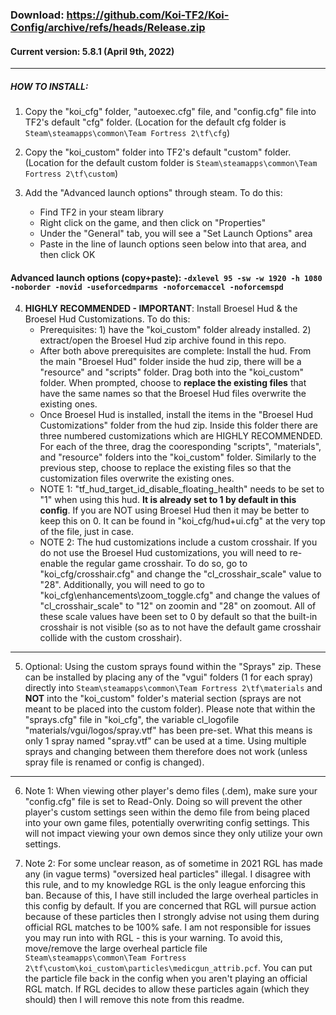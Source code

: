 ### Download: https://github.com/Koi-TF2/Koi-Config/archive/refs/heads/Release.zip

#### Current version: 5.8.1 (April 9th, 2022)

_____________

##### HOW TO INSTALL:
1. Copy the "koi_cfg" folder, "autoexec.cfg" file, and "config.cfg" file into TF2's default "cfg" folder. (Location for the default cfg folder is `Steam\steamapps\common\Team Fortress 2\tf\cfg`)

2. Copy the "koi_custom" folder into TF2's default "custom" folder. (Location for the default custom folder is `Steam\steamapps\common\Team Fortress 2\tf\custom`)

3. Add the "Advanced launch options" through steam. To do this: 
   - Find TF2 in your steam library
   - Right click on the game, and then click on "Properties"
   - Under the "General" tab, you will see a "Set Launch Options" area
   - Paste in the line of launch options seen below into that area, and then click OK
  
  #### Advanced launch options (copy+paste): `-dxlevel 95 -sw -w 1920 -h 1080 -noborder -novid -useforcedmparms -noforcemaccel -noforcemspd`
  

4. **HIGHLY RECOMMENDED - IMPORTANT**: Install Broesel Hud & the Broesel Hud Customizations. To do this:
   - Prerequisites: 1) have the "koi_custom" folder already installed. 2) extract/open the Broesel Hud zip archive found in this repo.
   - After both above prerequisites are complete: Install the hud. From the main "Broesel Hud" folder inside the hud zip, there will be a "resource" and "scripts" folder. Drag both into the "koi_custom" folder. When prompted, choose to **replace the existing files** that have the same names so that the Broesel Hud files overwrite the existing ones.
   - Once Broesel Hud is installed, install the items in the "Broesel Hud Customizations" folder from the hud zip. Inside this folder there are three numbered customizations which are HIGHLY RECOMMENDED. For each of the three, drag the cooresponding "scripts", "materials", and "resource" folders into the "koi_custom" folder. Similarly to the previous step, choose to replace the existing files so that the customization files overwrite the existing ones.
   - NOTE 1: "tf_hud_target_id_disable_floating_health" needs to be set to "1" when using this hud. **It is already set to 1 by default in this config**. If you are NOT using Broesel Hud then it may be better to keep this on 0. It can be found in "koi_cfg/hud+ui.cfg" at the very top of the file, just in case.
   - NOTE 2: The hud customizations include a custom crosshair. If you do not use the Broesel Hud customizations, you will need to re-enable the regular game crosshair. To do so, go to "koi_cfg/crosshair.cfg" and change the "cl_crosshair_scale" value to "28". Additionally, you will need to go to "koi_cfg\enhancements\zoom_toggle.cfg" and change the values of "cl_crosshair_scale" to "12" on zoomin and "28" on zoomout. All of these scale values have been set to 0 by default so that the built-in crosshair is not visible (so as to not have the default game crosshair collide with the custom crosshair).

_____________

5. Optional: Using the custom sprays found within the "Sprays" zip. These can be installed by placing any of the "vgui" folders (1 for each spray) directly into `Steam\steamapps\common\Team Fortress 2\tf\materials` and **NOT** into the "koi_custom" folder's material section (sprays are not meant to be placed into the custom folder). Please note that within the "sprays.cfg" file in "koi_cfg", the variable cl_logofile "materials/vgui/logos/spray.vtf" has been pre-set. What this means is only 1 spray named "spray.vtf" can be used at a time. Using multiple sprays and changing between them therefore does not work (unless spray file is renamed or config is changed).

_____________

6. Note 1: When viewing other player's demo files (.dem), make sure your "config.cfg" file is set to Read-Only. Doing so will prevent the other player's custom settings seen within the demo file from being placed into your own game files, potentially overwriting config settings. This will not impact viewing your own demos since they only utilize your own settings.

7. Note 2: For some unclear reason, as of sometime in 2021 RGL has made any (in vague terms) "oversized heal particles" illegal. I disagree with this rule, and to my knowledge RGL is the only league enforcing this ban. Because of this, I have still included the large overheal particles in this config by default. If you are concerned that RGL will pursue action because of these particles then I strongly advise not using them during official RGL matches to be 100% safe. I am not responsible for issues you may run into with RGL - this is your warning. To avoid this, move/remove the large overheal particle file `Steam\steamapps\common\Team Fortress 2\tf\custom\koi_custom\particles\medicgun_attrib.pcf`. You can put the particle file back in the config when you aren't playing an official RGL match. If RGL decides to allow these particles again (which they should) then I will remove this note from this readme.
